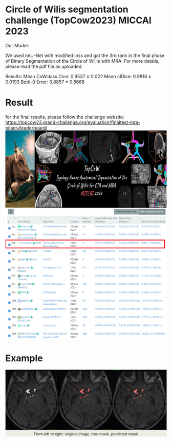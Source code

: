 # Circle of Wilis segmentation challenge (TopCow2023) MICCAI 2023
Our Model: 

We used nnU-Net with modified loss and got the 3rd rank in the final phase of Binary Segmentation of the Circle of Willis with MRA. For more details, please read the pdf file as uploaded. 

Results: 
Mean CoWclass Dice: 0.9537 ± 0.022
Mean clDice: 0.9818 ± 0.0193
Betti-0 Error: 0.8857 ± 0.8668

# Result
for the final results, please follow the challenge website: https://topcow23.grand-challenge.org/evaluation/finaltest-mra-binary/leaderboard/
</br>
![image](https://github.com/orouskhani/TopCow2023/blob/main/result2.png)


# Example
![image](https://github.com/orouskhani/TopCow2023/blob/main/result.png)

